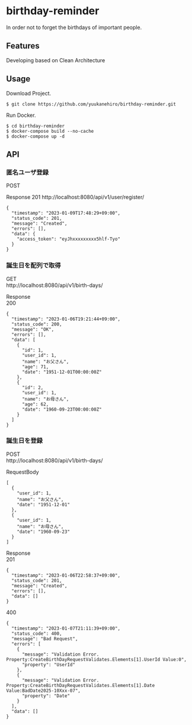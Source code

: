 # birthday-reminder
 In order not to forget the birthdays of important people.

## Features
 Developing based on Clean Architecture
## Usage
 Download Project.
```bash:
$ git clone https://github.com/yuukanehiro/birthday-reminder.git
```
 Run Docker.
```bash:
$ cd birthday-reminder
$ docker-compose build --no-cache
$ docker-compose up -d
```

## API

### 匿名ユーザ登録
POST

Response
201
http://localhost:8080/api/v1/user/register/
```
{
  "timestamp": "2023-01-09T17:48:29+09:00",
  "status_code": 201,
  "message": "Created",
  "errors": [],
  "data": {
    "access_token": "eyJhxxxxxxxxx5hlf-Tyo"
  }
}
```
### 誕生日を配列で取得
GET  
http://localhost:8080/api/v1/birth-days/
  
Response  
200
```json:
{
  "timestamp": "2023-01-06T19:21:44+09:00",
  "status_code": 200,
  "message": "OK",
  "errors": [],
  "data": [
    {
      "id": 1,
      "user_id": 1,
      "name": "お父さん",
      "age": 71,
      "date": "1951-12-01T00:00:00Z"
    },
    {
      "id": 2,
      "user_id": 1,
      "name": "お母さん",
      "age": 62,
      "date": "1960-09-23T00:00:00Z"
    }
  ]
}
```

### 誕生日を登録
POST  
http://localhost:8080/api/v1/birth-days/  
  
RequestBody
```json:
[
  {
    "user_id": 1,
    "name": "お父さん",
    "date": "1951-12-01"
  },
  {
    "user_id": 1,
    "name": "お母さん",
    "date": "1960-09-23"
  }
]
```
Response  
201
```json:
{
  "timestamp": "2023-01-06T22:58:37+09:00",
  "status_code": 201,
  "message": "Created",
  "errors": [],
  "data": []
}
```
400
```
{
  "timestamp": "2023-01-07T21:11:39+09:00",
  "status_code": 400,
  "message": "Bad Request",
  "errors": [
    {
      "message": "Validation Error. Property:CreateBirthDayRequestValidates.Elements[1].UserId Value:0",
      "property": "UserId"
    },
    {
      "message": "Validation Error. Property:CreateBirthDayRequestValidates.Elements[1].Date Value:BadDate2025-10Xxx-07",
      "property": "Date"
    }
  ],
  "data": []
}
```